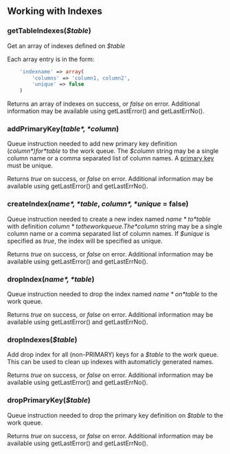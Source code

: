 ## Working with Indexes

### getTableIndexes(*$table*)
Get an array of indexes defined on *$table*

Each array entry is in the form:

```PHP
    'indexname' => array(
        'columns' => 'column1, column2',
        'unique' => false
    )
```

Returns an array of indexes on success, or *false* on error. Additional information may be available using getLastError()
and getLastErrNo().

### addPrimaryKey(*$table*, *$column*)

Queue instruction needed to add new primary key definition (*$column*) for *$table* to the work queue.
The *$column* string may be a single column name or a comma separated list of column names.
A [primary key](https://en.wikipedia.org/wiki/Unique_key#Defining_primary_keys_in_SQL) must be unique.

Returns *true* on success, or *false* on error. Additional information may be available using getLastError()
and getLastErrNo().

### createIndex(*$name*, *$table*, *$column*, *$unique* = false)

Queue instruction needed to create a new index named *$name* to *$table* with definition *$column* to the work queue.
The *$column* string may be a single column name or a comma separated list of column names.
If *$unique* is specified as *true*, the index will be specified as unique.

Returns *true* on success, or *false* on error. Additional information may be available using getLastError()
and getLastErrNo().

### dropIndex(*$name*, *$table*)

Queue instruction needed to drop the index named *$name* on *$table* to the work queue.

Returns *true* on success, or *false* on error. Additional information may be available using getLastError()
and getLastErrNo().

### dropIndexes(*$table*)

Add drop index for all (non-PRIMARY) keys for a *$table* to the work queue. This can be used to clean up indexes
with automaticly generated names.

Returns *true* on success, or *false* on error. Additional information may be available using getLastError()
and getLastErrNo().

### dropPrimaryKey(*$table*)

Queue instruction needed to drop the primary key definition on *$table* to the work queue.

Returns *true* on success, or *false* on error. Additional information may be available using getLastError()
and getLastErrNo().
